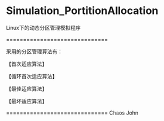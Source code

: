 Simulation_PortitionAllocation
==============================

Linux下的动态分区管理模拟程序

==============================

采用的分区管理算法有：

【首次适应算法】

【循环首次适应算法】

【最佳适应算法】

【最坏适应算法】

==============================
Chaos John
